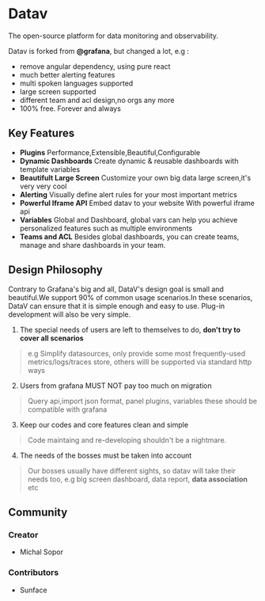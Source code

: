 # Datav

The open-source platform for data monitoring and observability. 

Datav is forked from **@grafana**, but changed a lot, e.g :
- remove angular dependency, using pure react
- much better alerting features
- multi spoken languages supported
- large screen supported
- different team and acl design,no orgs any more 
- 100% free. Forever and always


## Key Features

- **Plugins** Performance,Extensible,Beautiful,Configurable
- **Dynamic Dashboards** Create dynamic & reusable dashboards with template variables
- **Beautifult Large Screen** Customize your own big data large screen,it's very very cool
- **Alerting** Visually define alert rules for your most important metrics
- **Powerful Iframe API** Embed datav to your website With powerful iframe api
- **Variables**  Global and Dashboard, global vars can help you achieve personalized features such as multiple environments
- **Teams and ACL** Besides global dashboards, you can create teams, manage and share dashboards in your team.


## Design Philosophy
Contrary to Grafana's big and all, DataV's design goal is small and beautiful.We support 90% of common usage scenarios.In these scenarios, DataV can ensure that it is simple enough and easy to use. Plug-in development will also be very simple. 

1. The special needs of users are left to themselves to do, **don't try to cover all scenarios**
> e.g Simplify datasources, only provide some most frequently-used metrics/logs/traces store, others willl be supported via standard http ways

2. Users from grafana MUST NOT pay too much on migration 
> Query api,import json format, panel plugins, variables these should be compatible with grafana

3. Keep our codes and core features clean and simple
> Code maintaing and re-developing shouldn't  be a nightmare.

4. The needs of the bosses must be taken into account
> Our bosses usually have different sights, so datav will take their needs too, e.g big screen dashboard, data report, **data association** etc


## Community
### Creator
- Michal Sopor
### Contributors
- Sunface